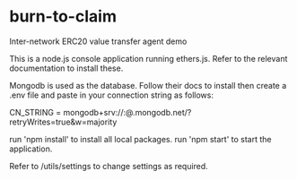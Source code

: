 # burn-to-claim
Inter-network ERC20 value transfer agent demo

This is a node.js console application running ethers.js. Refer to the relevant documentation to install these.

Mongodb is used as the database. Follow their docs to install then create a .env file and paste in your connection string as follows:

CN_STRING = mongodb+srv://<user>:<password>@<project>.mongodb.net/<database>?retryWrites=true&w=majority


run 'npm install' to install all local packages.
run 'npm start' to start the application.

Refer to /utils/settings to change settings as required.

